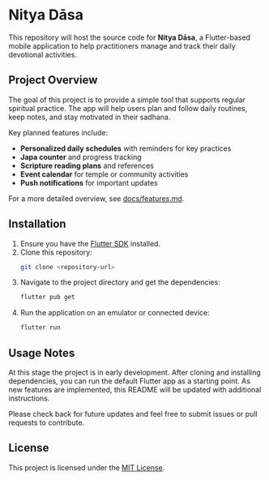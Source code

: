 # Nitya Dāsa

This repository will host the source code for **Nitya Dāsa**, a Flutter-based mobile application to help practitioners manage and track their daily devotional activities.

## Project Overview

The goal of this project is to provide a simple tool that supports regular spiritual practice. The app will help users plan and follow daily routines, keep notes, and stay motivated in their sadhana.

Key planned features include:

- **Personalized daily schedules** with reminders for key practices
- **Japa counter** and progress tracking
- **Scripture reading plans** and references
- **Event calendar** for temple or community activities
- **Push notifications** for important updates

For a more detailed overview, see [docs/features.md](docs/features.md).

## Installation

1. Ensure you have the [Flutter SDK](https://flutter.dev/) installed.
2. Clone this repository:
   ```bash
   git clone <repository-url>
   ```
3. Navigate to the project directory and get the dependencies:
   ```bash
   flutter pub get
   ```
4. Run the application on an emulator or connected device:
   ```bash
   flutter run
   ```

## Usage Notes

At this stage the project is in early development. After cloning and installing dependencies, you can run the default Flutter app as a starting point. As new features are implemented, this README will be updated with additional instructions.

Please check back for future updates and feel free to submit issues or pull requests to contribute.

## License

This project is licensed under the [MIT License](LICENSE).
